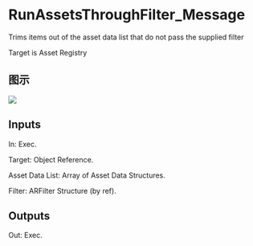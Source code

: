 # RunAssetsThroughFilter_Message

Trims items out of the asset data list that do not pass the supplied filter

Target is Asset Registry

## 图示

![]($-20221218-18010308.png)

## Inputs

In: Exec.

Target: Object Reference.

Asset Data List: Array of Asset Data Structures.

Filter: ARFilter Structure (by ref).  

## Outputs

Out: Exec.

